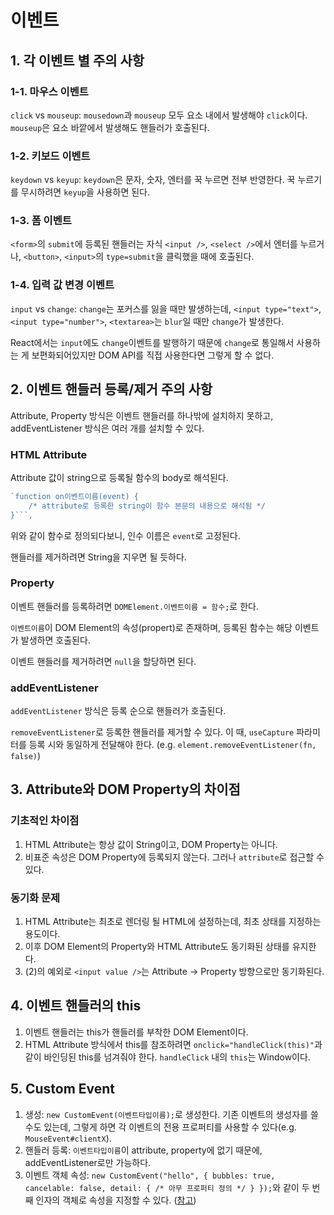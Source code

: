 # 이벤트

## 1. 각 이벤트 별 주의 사항

### 1-1. 마우스 이벤트

`click` vs `mouseup`: `mousedown`과 `mouseup` 모두 요소 내에서 발생해야 `click`이다. `mouseup`은 요소 바깥에서 발생해도 핸들러가 호출된다.

### 1-2. 키보드 이벤트

`keydown` vs `keyup`: `keydown`은 문자, 숫자, 엔터를 꾹 누르면 전부 반영한다. 꾹 누르기를 무시하려면 `keyup`을 사용하면 된다.

### 1-3. 폼 이벤트

`<form>`의 `submit`에 등록된 핸들러는 자식 `<input />`, `<select />`에서 엔터를 누르거나, `<button>`, `<input>`의 `type=submit`을 클릭했을 때에 호출된다.

### 1-4. 입력 값 변경 이벤트

`input` vs `change`: `change`는 포커스를 잃을 때만 발생하는데, `<input type="text">`, `<input type="number">`, `<textarea>`는 `blur`일 때만 `change`가 발생한다.

React에서는 `input`에도 `change`이벤트를 발행하기 때문에 `change`로 통일해서 사용하는 게 보편화되어있지만 DOM API를 직접 사용한다면 그렇게 할 수 없다.

## 2. 이벤트 핸들러 등록/제거 주의 사항

Attribute, Property 방식은 이벤트 핸들러를 하나밖에 설치하지 못하고, addEventListener 방식은 여러 개를 설치할 수 있다.

### HTML Attribute

Attribute 값이 string으로 등록될 함수의 body로 해석된다.

```js
`function on이벤트이름(event) {
    /* attribute로 등록한 string이 함수 본문의 내용으로 해석됨 */
}```,
```

위와 같이 함수로 정의되다보니, 인수 이름은 `event`로 고정된다.

핸들러를 제거하려면 String을 지우면 될 듯하다.

### Property

이벤트 핸들러를 등록하려면 `DOMElement.이벤트이름 = 함수;`로 한다.

`이벤트이름`이 DOM Element의 속성(propert)로 존재하며, 등록된 함수는 해당 이벤트가 발생하면 호출된다.

이벤트 핸들러를 제거하려면 `null`을 할당하면 된다.

### addEventListener

`addEventListener` 방식은 등록 순으로 핸들러가 호출된다.

`removeEventListener`로 등록한 핸들러를 제거할 수 있다. 이 때, `useCapture` 파라미터를 등록 시와 동일하게 전달해야 한다. (e.g. `element.removeEventListener(fn, false)`)

## 3. Attribute와 DOM Property의 차이점

### 기초적인 차이점

1. HTML Attribute는 항상 값이 String이고, DOM Property는 아니다.
2. 비표준 속성은 DOM Property에 등록되지 않는다. 그러나 `attribute`로 접근할 수 있다.

### 동기화 문제

1. HTML Attribute는 최초로 렌더링 될 HTML에 설정하는데, 최초 상태를 지정하는 용도이다.
2. 이후 DOM Element의 Property와 HTML Attribute도 동기화된 상태를 유지한다.
3. (2)의 예외로 `<input value />`는 Attribute -> Property 방향으로만 동기화된다.

## 4. 이벤트 핸들러의 this

1. 이벤트 핸들러는 this가 핸들러를 부착한 DOM Element이다.
2. HTML Attribute 방식에서 this를 참조하려면 `onclick="handleClick(this)"`과 같이 바인딩된 this를 넘겨줘야 한다. `handleClick` 내의 `this`는 Window이다.

## 5. Custom Event

1. 생성: `new CustomEvent(이벤트타입이름);`로 생성한다. 기존 이벤트의 생성자를 쓸 수도 있는데, 그렇게 하면 각 이벤트의 전용 프로퍼티를 사용할 수 있다(e.g. `MouseEvent#clientX`).
2. 핸들러 등록: `이벤트타입이름`이 attribute, property에 없기 때문에, addEventListener로만 가능하다.
3. 이벤트 객체 속성: `new CustomEvent("hello", { bubbles: true, cancelable: false, detail: { /* 아무 프로퍼티 정의 */ } });`와 같이 두 번째 인자의 객체로 속성을 지정할 수 있다. ([참고](https://ko.javascript.info/dispatch-events))
